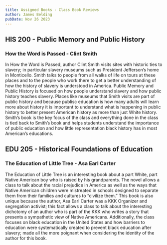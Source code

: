 ```yaml
---
title: Assigned Books - Class Book Reviews
author: James Belding
pubDate: Nov 26 2023
---
```


## HIS 200 - Public Memory and Public History

### How the Word is Passed - Clint Smith

In How the Word is Passed, author Clint Smith visits sites with historic ties to slavery; in particular slavery museums such as President Jefferson’s home in Monticello. Smith talks to people from all walks of life on tours at these places and to the people who work there to get a better understanding of how the history of slavery is understood in America. Public Memory and Public History is focused on how people understand slavery and how public history teaches slavery. Places like museums that Smith visits are part of public history and because publisc education is how many adults will learn more about history it is important to understand what is happening in public history to better present American history as more than just White history. Smith’s book is the key focus of the class and everything done in the class is tied back to Smith’s book and helps students understand the importance of public education and how little representation black history has in most American’s educations.

## EDU 205 - Historical Foundations of Education

### The Education of Little Tree - Asa Earl Carter

The Education of Little Tree is an interesting book about a part White, part Native American boy who is raised by his grandparents. The novel allows a class to talk about the racial prejudice in America as well as the ways that Native American children were mistreated in schools designed to separate them from their families and cultures to “civilize them.” This book is also unique because the author, Asa Earl Carter was a KKK Organizer and segregation activist; this fact allows a class to talk about the interesting dichotomy of an author who is part of the KKK who writes a story that presents a sympathetic view of Native Americans. Additionally, the class focuses on black education in the United States and how barriers to education were systematically created to prevent black education after slavery; made all the more poignant when considering the identity of the author for this book.

